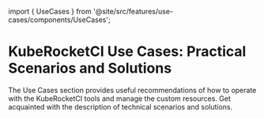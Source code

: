 import { UseCases } from '@site/src/features/use-cases/components/UseCases';

# KubeRocketCI Use Cases: Practical Scenarios and Solutions

<head>
  <link rel="canonical" href="https://docs.kuberocketci.io/docs/use-cases" />
</head>

The Use Cases section provides useful recommendations of how to operate with the KubeRocketCI tools and manage the
custom resources. Get acquainted with the description of technical scenarios and solutions.

<UseCases />
